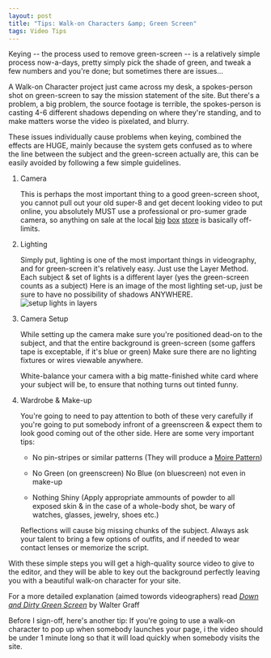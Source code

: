 ```yaml
---
layout: post
title: "Tips: Walk-on Characters &amp; Green Screen"
tags: Video Tips
---
```


Keying -- the process used to remove green-screen -- is a relatively simple process now-a-days, pretty simply 
pick the shade of green, and tweak a few numbers and you're done; but sometimes there are issues...

A Walk-on Character project just came across my desk, a spokes-person shot on green-screen to say the mission 
statement of the site. But there\'s a problem, a big problem, the source footage is terrible, the spokes-person 
is casting 4-6 different shadows depending on where they\'re standing, and to make matters worse the video is pixelated, and blurry.

These issues individually cause problems when keying, combined the effects are HUGE, mainly because the system gets 
confused as to where the line between the subject and the green-screen actually are, this can be easily avoided by 
following a few simple guidelines.

1. <p>Camera

    This is perhaps the most important thing to a good green-screen shoot, you cannot pull out your old super-8 and get decent looking video to put online, you absolutely MUST use a professional or pro-sumer grade camera, so anything on sale at the local <a href="http://www.walmart.com/">big</a> <a href="http://target.com/">box</a> <a href="http://www.bjs.com/">store</a> is basically off-limits.
1. <p>Lighting

    Simply put, lighting is one of the most important things in videography, and for green-screen it's relatively easy. Just use the Layer Method. Each subject &amp; set of lights is a different layer (yes the green-screen counts as a subject) Here is an image of the most lighting set-up, just be sure to have no possibility of shadows ANYWHERE.
    ![setup lights in layers](http://4.bp.blogspot.com/_KHL6Vvj96Eo/Sl4OmTM2n5I/AAAAAAAAAiU/6O0DKDwJ7bM/s320/Layers.png)
1. <p>Camera Setup

    While setting up the camera make sure you're positioned dead-on to the subject, and that the entire background is green-screen (some gaffers tape is exceptable, if it's blue or green) Make sure there are no 
    lighting fixtures or wires viewable anywhere.

    White-balance your camera with a big matte-finished white card where your subject will be, to ensure that nothing turns out tinted funny.
1. <p>Wardrobe &amp; Make-up

    You're going to need to pay attention to both of these very carefully if you're going to put somebody infront of a greenscreen &amp; expect them to look good coming out of the other side. 
    Here are some very important tips:
    * <p>No pin-stripes or similar patterns (They will produce a <a href="http://en.wikipedia.org/wiki/Moir%C3%A9_pattern">Moire Pattern</a>)
    * <p>No Green (on greenscreen) No Blue (on bluescreen) not even in make-up
    * <p>Nothing Shiny (Apply appropriate ammounts of powder to all exposed skin &amp; in the case of a whole-body shot, be wary of watches, glasses, jewelry, shoes etc.)
    Reflections will cause big missing chunks of the subject. Always ask your talent to bring a few options of outfits, and if needed to wear contact lenses or memorize the script.

With these simple steps you will get a high-quality source video to give to the editor, and they will be able to key out the background perfectly leaving you with a beautiful walk-on character for your site.

For a more detailed explanation (aimed towords videographers) read <i><a href="http://www.film-and-video.com/broadcastvideoexamples-greenscreen.html">Down and Dirty Green Screen</a></i> by Walter Graff

Before I sign-off, here's another tip: If you're going to use a walk-on character to pop up when somebody launches your page, i
the video should be under 1 minute long so that it will load quickly when somebody visits the site.

